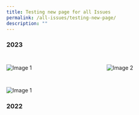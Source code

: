 ```yaml
---
title: Testing new page for all Issues
permalink: /all-issues/testing-new-page/
description: ""
---
```

<style>




.grid-container {
  display: grid;
  grid-template-columns: 1fr 1fr; /* Two columns */
  gap: 20px; /* Gap between items */
	margin-top: 3em
}

.grid-item {
  width: 100%;
  height: auto;
}

@media (max-width: 600px) {
  /* Keep two columns layout on smaller screens */
  .grid-container {
    grid-template-columns: repeat(auto-fit, minmax(200px, 1fr)); /* Adjust the minmax values as needed */
  }
}


</style>

<h3>2023</h3>
<div class="grid-container">
  <div class="grid-item">
    <img alt="Image 1" src="/images/favicon-isomer.ico">
  </div>
  <div class="grid-item">
    <img alt="Image 2" src="/images/favicon-isomer.ico">
  </div>
</div>



<div class="grid-container">
	<div class="grid-item">
		<img alt="Image 1" src="/images/favicon-isomer.ico">
	</div>
	<div class="grid-item">
	</div>

</div>


<h3>2022</h3>
